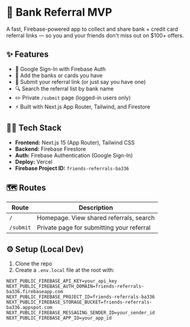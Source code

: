 # 🔗 Bank Referral MVP

A fast, Firebase-powered app to collect and share bank + credit card referral links — so you and your friends don't miss out on $100+ offers.

## ✨ Features

- 🔐 Google Sign-In with Firebase Auth
- 🏦 Add the banks or cards you have
- 💸 Submit your referral link (or just say you have one)
- 🔍 Search the referral list by bank name
- ✏️ Private `/submit` page (logged-in users only)
- ⚡ Built with Next.js App Router, Tailwind, and Firestore

## 🧑‍💻 Tech Stack

- **Frontend:** Next.js 15 (App Router), Tailwind CSS
- **Backend:** Firebase Firestore
- **Auth:** Firebase Authentication (Google Sign-In)
- **Deploy:** Vercel
- **Firebase Project ID:** `friends-referrals-ba336`

## 🗺️ Routes

| Route      | Description                              |
|------------|------------------------------------------|
| `/`        | Homepage. View shared referrals, search  |
| `/submit`  | Private page for submitting your referral|

## ⚙️ Setup (Local Dev)

1. Clone the repo
2. Create a `.env.local` file at the root with:

```env
NEXT_PUBLIC_FIREBASE_API_KEY=your_api_key
NEXT_PUBLIC_FIREBASE_AUTH_DOMAIN=friends-referrals-ba336.firebaseapp.com
NEXT_PUBLIC_FIREBASE_PROJECT_ID=friends-referrals-ba336
NEXT_PUBLIC_FIREBASE_STORAGE_BUCKET=friends-referrals-ba336.appspot.com
NEXT_PUBLIC_FIREBASE_MESSAGING_SENDER_ID=your_sender_id
NEXT_PUBLIC_FIREBASE_APP_ID=your_app_id
